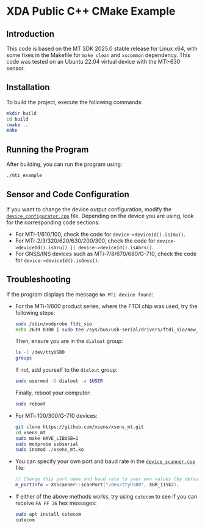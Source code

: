 # XDA Public C++ CMake Example

## Introduction

This code is based on the MT SDK 2025.0 stable release for Linux x64, with some fixes in the Makefile for `make clean` and `xscommon` dependency. This code was tested on an Ubuntu 22.04 virtual device with the MTI-630 sensor.

## Installation

To build the project, execute the following commands:

```bash
mkdir build
cd build
cmake ..
make
```

## Running the Program

After building, you can run the program using:

```bash
./mti_example
```

## Sensor and Code Configuration

If you want to change the device output configuration, modify the [`device_configurator.cpp`](./src/device_configurator.cpp) file. Depending on the device you are using, look for the corresponding code sections:

- For MTi-1/610/100, check the code for `device->deviceId().isImu()`.
- For MTi-2/3/320/620/630/200/300, check the code for `device->deviceId().isVru() || device->deviceId().isAhrs()`.
- For GNSS/INS devices such as MTi-7/8/670/680/G-710, check the code for `device->deviceId().isGnss()`.


## Troubleshooting

If the program displays the message `No MTi device found`:

- For the MTi-1/600 product series, where the FTDI chip was used, try the following steps:
  ```bash
  sudo /sbin/modprobe ftdi_sio
  echo 2639 0300 | sudo tee /sys/bus/usb-serial/drivers/ftdi_sio/new_id
  ```
  Then, ensure you are in the `dialout` group:
  ```bash
  ls -l /dev/ttyUSB0
  groups
  ```
  If not, add yourself to the `dialout` group:
  ```bash
  sudo usermod -G dialout -a $USER
  ```
  Finally, reboot your computer:
  ```bash
  sudo reboot
  ```

- For MTi-100/300/G-710 devices:
  ```bash
  git clone https://github.com/xsens/xsens_mt.git
  cd xsens_mt
  sudo make HAVE_LIBUSB=1
  sudo modprobe usbserial
  sudo insmod ./xsens_mt.ko
  ```

- You can specify your own port and baud rate in the [`device_scanner.cpp`](./src/device_scanner.cpp) file:
  ```cpp
  // Change this port name and baud rate to your own values (by default it is 115200, unless you have changed the value with MT Manager).
  m_portInfo = XsScanner::scanPort("/dev/ttyUSB0", XBR_115k2); 
  ```

- If either of the above methods works, try using `cutecom` to see if you can receive `FA FF 36` hex messages:
  ```bash
  sudo apt install cutecom
  cutecom
  ```



